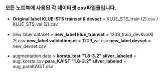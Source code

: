 ### 모든 노트북에 사용된 각 데이터셋 csv파일들입니다. 

- **Original label KLUE-STS trainset & devset** =  KLUE_STS_train (2).csv / KLUE_STS_val (2).csv
- new label dataset > 
  **new_label klue_trainset** = 1209_train_dev&val제거.csv
  **new_label validationset** = 1209_val.csv
  **new_label devset** = new_devset.csv
  
- augmentation data > 
**korsts_test "1.8-3.2" silver_labeled** = aug_korsts.csv
**para_KAIST "1.8-3.2" silver_labeled** = aug_paraKAIST.csv
